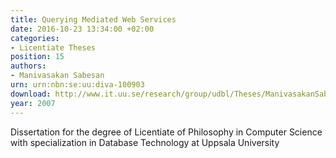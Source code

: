 ```yaml
---
title: Querying Mediated Web Services
date: 2016-10-23 13:34:00 +02:00
categories:
- Licentiate Theses
position: 15
authors:
- Manivasakan Sabesan
urn: urn:nbn:se:uu:diva-100903
download: http://www.it.uu.se/research/group/udbl/Theses/ManivasakanSabesanLic.pdf
year: 2007
---
```


Dissertation for the degree of Licentiate of Philosophy in Computer Science with specialization in Database Technology at Uppsala University
